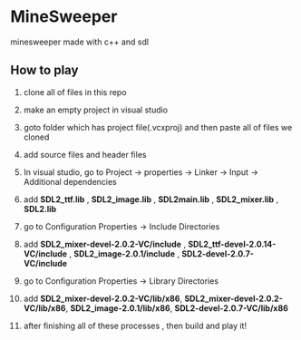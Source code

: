 # MineSweeper
minesweeper made with c++ and sdl





## How to play

1. clone all of files in this repo

2. make an empty project in visual studio

3. goto folder which has project file(.vcxproj) and then paste all of files we cloned

4. add source files and header files

5. In visual studio, go to Project -> properties -> Linker -> Input -> Additional dependencies

6. add  **SDL2_ttf.lib** , **SDL2_image.lib** , **SDL2main.lib** , **SDL2_mixer.lib** , **SDL2.lib**

7. go to Configuration Properties -> Include Directories 

8. add **SDL2_mixer-devel-2.0.2-VC/include** , **SDL2_ttf-devel-2.0.14-VC/include** ,  **SDL2_image-2.0.1/include** , **SDL2-devel-2.0.7-VC/include**

9. go to Configuration Properties -> Library Directories
 
10. add **SDL2_mixer-devel-2.0.2-VC/lib/x86**, **SDL2_mixer-devel-2.0.2-VC/lib/x86**,  **SDL2_image-2.0.1/lib/x86**,  **SDL2-devel-2.0.7-VC/lib/x86**


11. after finishing all of these processes , then build and play it! 
